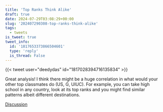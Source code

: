 ```yaml
---
title: 'Top Ranks Think Alike'
draft: true
date: 2024-07-29T03:08:29+00:00
slug: '202407290308-top-ranks-think-alike'
tags:
  - tweets
is_tweet: true
tweet_info:
  id: '1817653373866504601'
  type: 'reply'
  is_thread: False
---
```




{{< tweet user="deedydas" id="1817028394716135834" >}}

Great analysis! I think there might be a huge correlation in what would your other top classmates do (US, G, UIUC). For example, you can take high school in any country, look at its top ranks and you might find similar patterns albeit different destinations.

[Discussion](https://x.com/sytelus/status/1817653373866504601)
